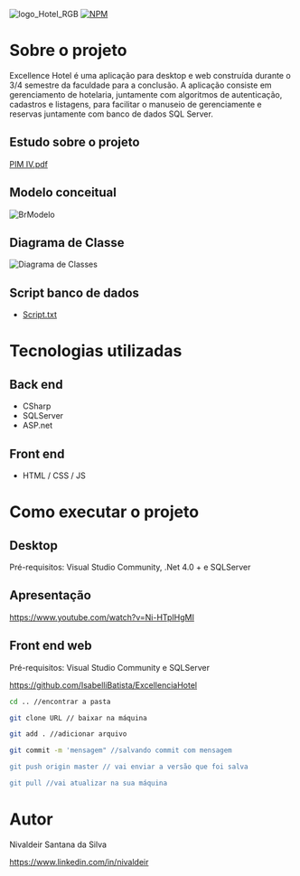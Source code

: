 ![logo_Hotel_RGB](https://user-images.githubusercontent.com/78504910/143617648-ce405af1-f054-4268-b68b-4da62eddbd02.png)
[![NPM](https://img.shields.io/npm/l/react)](https://github.com/Nivaldeir/Hotelaria-Excellence-Csharp/blob/main/LICENSE) 

# Sobre o projeto
Excellence Hotel é uma aplicação para desktop e web construída durante o 3/4 semestre da faculdade para a conclusão. A aplicação consiste em gerenciamento de hotelaria, juntamente com algoritmos de autenticação, cadastros e listagens, para facilitar o manuseio de gerenciamente e reservas juntamente com banco de dados SQL Server.
## Estudo sobre o projeto
[PIM IV.pdf](https://github.com/Nivaldeir/Hotelaria-Excellence-Csharp/files/7610286/PIM.IV.pdf)

## Modelo conceitual
![BrModelo](https://user-images.githubusercontent.com/78504910/143617898-83b5772f-67a5-4b7d-a638-44a5abeaa7dc.png)

## Diagrama de Classe
![Diagrama de Classes](https://user-images.githubusercontent.com/78504910/143617905-d800fc67-43ef-4d8e-a4eb-cada4e484780.png)

## Script banco de dados
- [Script.txt](https://github.com/Nivaldeir/Hotelaria-Excellence-Csharp/files/7610222/Script.txt)

# Tecnologias utilizadas
## Back end
- CSharp
- SQLServer
- ASP.net
## Front end
- HTML / CSS / JS 

# Como executar o projeto

## Desktop
Pré-requisitos: Visual Studio Community, .Net 4.0 + e SQLServer
## Apresentação
https://www.youtube.com/watch?v=Ni-HTpIHgMI



## Front end web
Pré-requisitos: Visual Studio Community e SQLServer

https://github.com/IsabelliBatista/ExcellenciaHotel

```bash
cd .. //encontrar a pasta

git clone URL // baixar na máquina

git add . //adicionar arquivo

git commit -m 'mensagem" //salvando commit com mensagem

git push origin master // vai enviar a versão que foi salva

git pull //vai atualizar na sua máquina
```

# Autor

Nivaldeir Santana da Silva

https://www.linkedin.com/in/nivaldeir
